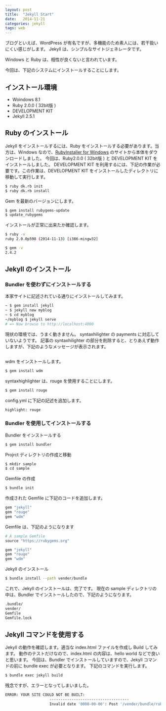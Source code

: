 ```yaml
---
layout: post
title:  "Jekyll Start"
date:   2014-11-21
categories: jekyll
tags: web
---
```

ブログといえば、WordPress が有名ですが、多機能のため素人には、若干扱いにくい感じがします。
Jekyll は、シンプルなサイトジェネレータです。


Windows と Ruby は、相性が良くないと言われています。

今回は、下記のシステムにインストールすることにします。

## インストール環境

- Woindows 8.1
- Ruby 2.0.0 ( 32bit版 )
- DEVELOPMENT KIT
- Jekyll 2.5.1

## Ruby のインストール

Jekyll をインストールするには、Ruby をインストールする必要があります。当方は、Windows なので、<a href="http://rubyinstaller.org/">RubyInstaller for Windows</a> のサイトから本体をダウンロードしました。
今回は、Ruby2.0.0 ( 32bit版 ) と DEVELOPMENT KIT をインストールしました。
DEVELOPMENT KIT を利用するには、下記の作業が必要です。この作業は、DEVELOPMENT KIT をインストールしたディレクトリに移動して実行します。

~~~ bash
$ ruby dk.rb init
$ ruby dk.rb install
~~~

Gem を最新のバージョンにします。

~~~ bash
$ gem install rubygems-update
$ update_rubygems
~~~

インストールが正常に出来たか確認します。

~~~ bash
$ ruby -v
ruby 2.0.0p598 (2014-11-13) [i386-mingw32]

$ gem -v
2.4.2
~~~

## Jekyll のインストール

### Bundler を使わずにインストールする

本家サイトに記述されている通りにインストールしてみます。

~~~ bash
~ $ gem install jekyll
~ $ jekyll new myblog
~ $ cd myblog
~/myblog $ jekyll serve
# => Now browse to http://localhost:4000
~~~


現状の環境では、うまく動きません。
syntaxhilighter の payments に対応していないようです。
記事の syntaxhilighter の部分を削除すると、とりあえず動作しますが、下記のようなメッセージが表示されます。

~~~ bash

~~~

wdm をインストールします。

~~~ bash
$ gem install wdm
~~~

syntaxhighlighter は、rouge を使用することにします。

~~~ bash
$ gem install rouge
~~~

config.yml に下記の記述を追加します。

~~~ bash
highlight: rouge
~~~

### Bundler を使用してインストールする

Bundler をインストールする

~~~ bash
$ gem install bundler
~~~

Projrct ディレクトリの作成と移動

~~~ bash
$ mkdir sample
$ cd sample
~~~

Gemfile の作成

~~~ bash
$ bundle init
~~~

作成された Gemfile に下記のコードを追加します。

~~~ bash
gem "jekyll"
gem "rouge"
gem "wdm"
~~~

Gemfile は、下記のようになります

~~~ ruby
# A sample Gemfile
source "https://rubygems.org"

gem "jekyll"
gem "rouge"
gem "wdm"
~~~

Jekyll のインストール

~~~ bash
$ bundle install --path vender/bundle
~~~

これで、Jekyll のインストールは、完了です。
現在の sample ディレクトリの中は、Bundler でインストールしたので、下記のようになります。

~~~ bash
.bundle/
vender/
Gemfile
Gemfile.lock
~~~

## Jekyll コマンドを使用する

Jekyll の動作を確認します。適当な index.html ファイルを作成し Build してみます。
動作のテストだけなので、index.html の内容は、hello world などで良いと思います。
今回は、Bundler でインストールしていますので、Jekyll コマンドの前に bundle exec が必要となります。
下記のコマンドを実行します。

~~~ bash
$ bundle exec jekyll build
~~~

残念ですが、エラーとなってしまいました。

~~~ bash
ERROR: YOUR SITE COULD NOT BE BUILT:
                    ------------------------------------
                    Invalid date '0000-00-00': Post '/vender/bundle/ruby/2.0.0/gems/jekyll-2.4.0/lib/site_template/_posts/0000-00-00-welcome-to-jekyll.markdown.erb' does not have a valid date in the filename.
~~~
